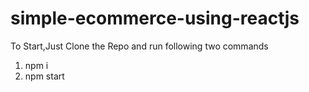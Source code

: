 # simple-ecommerce-using-reactjs

To Start,Just Clone the Repo and run following two commands

1. npm i <br>
2. npm start
